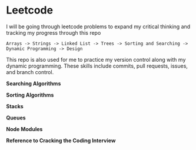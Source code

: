 # Leetcode

I will be going through leetcode problems to expand my critical thinking and tracking my progress through this repo

    
    Arrays -> Strings -> Linked List -> Trees -> Sorting and Searching -> Dynamic Programming -> Design


This repo is also used for me to practice my version control along with my dynamic programming.
These skills include commits, pull requests, issues, and branch control.

__Searching Algorithms__

__Sorting Algorithms__

__Stacks__

__Queues__

__Node Modules__

__Reference to Cracking the Coding Interview__
